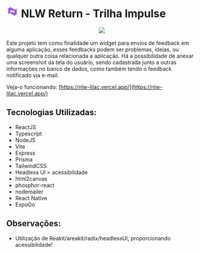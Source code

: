 <h1><img src="./assets_ignore/nlw8icon.png" width="32px"/> NLW Return - Trilha Impulse </h1>
 
<a href="https://github.com/luclucs/nlw/assets_ignore" title="NLW-Return" >
    <p align="center">
        <img
        src="nlw-return.png"
        width="80%"
        />
    </p>
</a>

Este projeto tem como finalidade um widget para envios de feedback em alguma aplicação, esses feedbacks podem ser problemas, ideias, ou qualquer outra coisa relacionada a aplicação. Há a possibilidade de anexar uma screenshot da tela do usuário, sendo cadastrada junto a outras informações no banco de dados, como também tendo o feedback notificado via e-mail.

Veja-o funcionando: [https://nlw-lilac.vercel.app/](https://nlw-lilac.vercel.app/)

## Tecnologias Utilizadas:
 
* ReactJS
* Typescript
* NodeJS
* Vite
* Express
* Prisma
* TailwindCSS
* Headless UI > acessibilidade
* html2canvas
* phosphor-react
* nodemailer
* React Native
* ExpoGo
 
 
## Observações:
 
* Utilização de Reakit/areakit/radix/headlessUI, proporcionando acessibilidade!
 